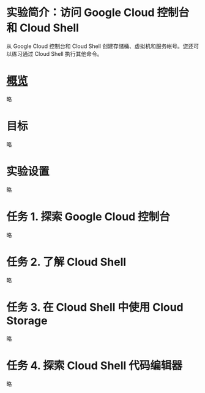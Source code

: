 # 实验简介：访问 Google Cloud 控制台和 Cloud Shell
从 Google Cloud 控制台和 Cloud Shell 创建存储桶、虚拟机和服务帐号。您还可以练习通过 Cloud Shell 执行其他命令。

# [概览](https://www.cloudskillsboost.google/course_sessions/4749230/labs/403470)
略

# 目标
略

# 实验设置
略

# 任务 1. 探索 Google Cloud 控制台
略

# 任务 2. 了解 Cloud Shell
略

# 任务 3. 在 Cloud Shell 中使用 Cloud Storage
略

# 任务 4. 探索 Cloud Shell 代码编辑器
略
